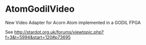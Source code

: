 AtomGodilVideo
==============

New Video Adapter for Acorn Atom implemented in a GODIL FPGA

See http://stardot.org.uk/forums/viewtopic.php?f=3&t=5994&start=120#p73695
